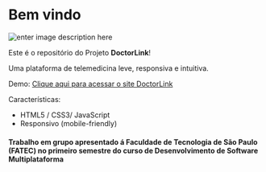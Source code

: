 # Bem vindo 
![enter image description here](https://gianfava.github.io/doctorlink-2/img/logo.png)

Este é o repositório do Projeto **DoctorLink**!

Uma plataforma de telemedicina leve, responsiva e intuitiva.

Demo: [Clique aqui para acessar o site DoctorLink](https://gianfava.github.io/doctorlink-2/)

Características:
 - HTML5 / CSS3/ JavaScript
 - Responsivo (mobile-friendly)


#### Trabalho em grupo apresentado á Faculdade de Tecnologia de São Paulo (FATEC) no primeiro semestre do curso de Desenvolvimento de Software Multiplataforma
